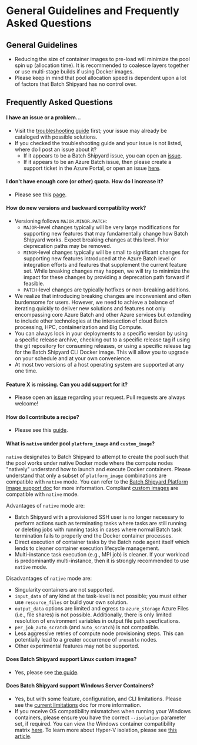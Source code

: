 # General Guidelines and Frequently Asked Questions

## General Guidelines
* Reducing the size of container images to pre-load will minimize the pool
spin up (allocation time). It is recommended to coalesce layers together or
use multi-stage builds if using Docker images.
* Please keep in mind that pool allocation speed is dependent upon a lot of
factors that Batch Shipyard has no control over.

## Frequently Asked Questions
#### I have an issue or a problem...
* Visit the [troubleshooting guide](96-troubleshooting-guide.md) first;
  your issue may already be cataloged with possible solutions.
* If you checked the troubleshooting guide and your issue is not listed,
  where do I post an issue about it?
    * If it appears to be a Batch Shipyard issue, you can open an
      [issue](https://github.com/Azure/batch-shipyard/issues).
    * If it appears to be an Azure Batch issue, then please create a
      support ticket in the Azure Portal, or open an issue
      [here](https://github.com/Azure/Batch/issues).

#### I don't have enough core (or other) quota. How do I increase it?
* Please see this [page](https://docs.microsoft.com/azure/batch/batch-quota-limit).

#### How do new versions and backward compatiblity work?
* Versioning follows `MAJOR.MINOR.PATCH`:
    * `MAJOR`-level changes typically will be very large modifications for
      supporting new features that may fundamentally change how Batch
      Shipyard works. Expect breaking changes at this level. Prior
      deprecation paths may be removed.
    * `MINOR`-level changes typically will be small to significant changes
      for supporting new features introduced at the Azure Batch level or
      integration efforts and features that supplement the current feature
      set. While breaking changes may happen, we will try to minimize the
      impact for these changes by providing a deprecation path forward if
      feasible.
    * `PATCH`-level changes are typically hotfixes or non-breaking
      additions.
* We realize that introducing breaking changes are inconvenient and
  often burdensome for users. However, we need to achieve a balance of
  iterating quickly to deliver new solutions and features not only
  encompassing core Azure Batch and other Azure services but extending
  to include other technologies at the intersection of cloud Batch
  processing, HPC, containerization and Big Compute.
* You can always lock in your deployments to a specific version by
  using a specific release archive, checking out to a specific release
  tag if using the git repository for consuming releases, or using a
  specific release tag for the Batch Shipyard CLI Docker image. This will
  allow you to upgrade on your schedule and at your own convenience.
* At most two versions of a host operating system are supported at any
  one time.

#### Feature X is missing. Can you add support for it?
* Please open an [issue](https://github.com/Azure/batch-shipyard/issues)
  regarding your request. Pull requests are always welcome!

#### How do I contribute a recipe?
* Please see this [guide](98-contributing-recipes.md).

#### What is `native` under pool `platform_image` and `custom_image`?
`native` designates to Batch Shipyard to attempt to create the pool such
that the pool works under native Docker mode where the compute nodes
"natively" understand how to launch and execute Docker containers. Please
understand that only a subset of `platform_image` combinations are compatible
with `native` mode. You can refer to the
[Batch Shipyard Platform Image support doc](25-batch-shipyard-platform-image-support.md)
for more information. Compliant
[custom images](63-batch-shipyard-custom-images.md) are compatible with
`native` mode.

Advantages of `native` mode are:

* Batch Shipyard with a provisioned SSH user is no longer necessary to
perform actions such as terminating tasks where tasks are still running or
deleting jobs with running tasks in cases where normal Batch task termination
fails to properly end the Docker container processes.
* Direct execution of container tasks by the Batch node agent itself which
lends to cleaner container execution lifecycle management.
* Multi-instance task execution (e.g., MPI job) is cleaner. If your workload
is predominantly multi-instance, then it is strongly recommended to use
`native` mode.

Disadvantages of `native` mode are:

* Singularity containers are not supported.
* `input_data` of any kind at the task-level is not possible; you must either
use `resource_files` or build your own solution.
* `output_data` options are limited and egress to `azure_storage` Azure Files
(i.e., file shares) is not possible. Additionally, there is only limited
resolution of environment variables in output file path specfications.
* `per_job_auto_scratch` (and `auto_scratch`) is not compatible.
* Less aggressive retries of compute node provisioning steps. This can
potentially lead to a greater occurrence of `unusable` nodes.
* Other experimental features may not be supported.

#### Does Batch Shipyard support Linux custom images?
* Yes, please see [the guide](63-batch-shipyard-custom-images.md).

#### Does Batch Shipyard support Windows Server Containers?
* Yes, but with some feature, configuration, and CLI limitations. Please see
the [current limitations](99-current-limitations.md) doc for more information.
* If you receive OS compatibility mismatches when running your Windows
containers, please ensure you have the correct `--isolation` parameter set,
if required. You can view the Windows container compatibility matrix
[here](https://docs.microsoft.com/virtualization/windowscontainers/deploy-containers/version-compatibility).
To learn more about Hyper-V isolation, please see
[this article](https://docs.microsoft.com/virtualization/windowscontainers/manage-containers/hyperv-container).
